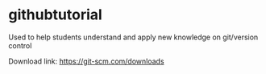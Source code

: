 # githubtutorial
Used to help students understand and apply new knowledge on git/version control

Download link: https://git-scm.com/downloads
